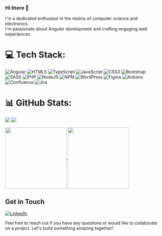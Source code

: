 ### Hi there 👋
I'm a dedicated enthusiast in the realms of computer science and electronics.<br/> I'm passionate about Angular development and crafting engaging web experiences.

# 💻 Tech Stack:
![Angular](https://img.shields.io/badge/angular-%23DD0031.svg?style=for-the-badge&logo=angular&logoColor=white) ![HTML5](https://img.shields.io/badge/html5-%23E34F26.svg?style=for-the-badge&logo=html5&logoColor=white)  ![TypeScript](https://img.shields.io/badge/typescript-%23007ACC.svg?style=for-the-badge&logo=typescript&logoColor=white) ![JavaScript](https://img.shields.io/badge/javascript-%23323330.svg?style=for-the-badge&logo=javascript&logoColor=%23F7DF1E) ![CSS3](https://img.shields.io/badge/css3-%231572B6.svg?style=for-the-badge&logo=css3&logoColor=white) ![Bootstrap](https://img.shields.io/badge/bootstrap-%238511FA.svg?style=for-the-badge&logo=bootstrap&logoColor=white) ![SASS](https://img.shields.io/badge/SASS-hotpink.svg?style=for-the-badge&logo=SASS&logoColor=white) ![PHP](https://img.shields.io/badge/php-%23777BB4.svg?style=for-the-badge&logo=php&logoColor=white) ![NodeJS](https://img.shields.io/badge/node.js-6DA55F?style=for-the-badge&logo=node.js&logoColor=white) ![NPM](https://img.shields.io/badge/NPM-%23CB3837.svg?style=for-the-badge&logo=npm&logoColor=white) ![WordPress](https://img.shields.io/badge/WordPress-%23117AC9.svg?style=for-the-badge&logo=WordPress&logoColor=white) ![Figma](https://img.shields.io/badge/figma-%23F24E1E.svg?style=for-the-badge&logo=figma&logoColor=white) ![Arduino](https://img.shields.io/badge/-Arduino-00979D?style=for-the-badge&logo=Arduino&logoColor=white) ![Confluence](https://img.shields.io/badge/confluence-%23172BF4.svg?style=for-the-badge&logo=confluence&logoColor=white) ![Jira](https://img.shields.io/badge/jira-%230A0FFF.svg?style=for-the-badge&logo=jira&logoColor=white)

# 📊 GitHub Stats:

![](https://github-readme-streak-stats.herokuapp.com/?user=W1NZ&theme=react&hide_border=true)
![](https://github-readme-stats.vercel.app/api/top-langs/?username=W1NZ&langs_count=20&theme=react&hide_border=true&include_all_commits=true&count_private=true&layout=donut)

<a href="https://github.com/anuraghazra/github-readme-stats">
  <img height=200 align="center" src="[https://github-readme-stats.vercel.app/api?username=anuraghazra](https://github-readme-streak-stats.herokuapp.com/?user=W1NZ&theme=react&hide_border=true)" />
</a>
<a href="https://github.com/anuraghazra/convoychat">
  <img height=200 align="center" src="[https://github-readme-stats.vercel.app/api/top-langs?username=anuraghazra&layout=compact&langs_count=8&card_width=320](https://github-readme-stats.vercel.app/api/top-langs/?username=W1NZ&langs_count=20&theme=react&hide_border=true&include_all_commits=true&count_private=true&layout=donut)" />
</a>

## Get in Touch
[![LinkedIn](https://img.shields.io/badge/LinkedIn-%230077B5.svg?logo=linkedin&logoColor=white)](https://linkedin.com/in/m-czapiewski)

Feel free to reach out if you have any questions or would like to collaborate on a project. Let's build something amazing together!

<!--
**W1NZ/W1NZ** is a ✨ _special_ ✨ repository because its `README.md` (this file) appears on your GitHub profile.

Here are some ideas to get you started:

- 🔭 I’m currently working on ...
- 🌱 I’m currently learning ...
- 👯 I’m looking to collaborate on ...
- 🤔 I’m looking for help with ...
- 💬 Ask me about ...
- 📫 How to reach me: ...
- 😄 Pronouns: ...
- ⚡ Fun fact: ...
-->
